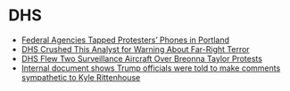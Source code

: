 # DHS
- [Federal Agencies Tapped Protesters’ Phones in Portland](https://www.thenation.com/article/politics/homeland-security-portland/)  
- [DHS Crushed This Analyst for Warning About Far-Right Terror](https://www.wired.com/2012/08/dhs/)  
- [DHS Flew Two Surveillance Aircraft Over Breonna Taylor Protests](https://www.vice.com/en/article/wxqmxn/dhs-flew-two-surveillance-aircraft-over-breonna-taylor-protests)  
- [Internal document shows Trump officials were told to make comments sympathetic to Kyle Rittenhouse](https://www.nbcnews.com/politics/national-security/internal-document-shows-trump-officials-were-told-make-comments-sympathetic-n1241581)  
